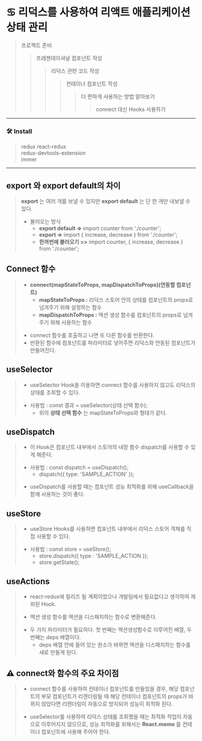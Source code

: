 # ♋ 리덕스를 사용하여 리액트 애플리케이션 상태 관리
> 프로젝트 준비
>> 프레젠테이셔널 컴포넌트 작성
>>> 리덕스 관련 코드 작성
>>>> 컨테이너 컴포넌트 작성
>>>>> 더 편하게 사용하는 방법 알아보기
>>>>>> connect 대신 Hooks 사용하기
___
### 🛠 Install
> redux react-redux<br>
> redux-devtools-extension<br>
> immer
___

## export 와 export default의 차이
> __export__ 는 여러 개를 보낼 수 있지만 __export default__ 는 단 한 개만 내보낼 수 있다. <br>
> + 불러오는 방식
>   + __export default =>__   import counter from './counter';
>   + __export =>__   import { increase, decrease } from './counter';
>   + __한꺼번에 불러오기 =>__   import counter, { increase, decrease } from './counter';

## Connect 함수 
> + __connect(mapStateToProps, mapDispatchToProps)(연동할 컴포넌트)__
>   + __mapStateToProps :__ 리덕스 스토어 안의 상태를 컴포넌트의 props로 넘겨주기 위해 설정하는 함수
>   + __mapDispatchToProps :__ 액션 생성 함수를 컴포넌트의 props로 넘겨주기 위해 사용하는 함수
> - connect 함수를 호출하고 나면 또 다른 함수를 반환한다.
> - 반환된 함수에 컴포넌트를 파라미터로 넣어주면 리덕스와 연동된 컴포넌트가 만들어진다.

## useSelector
> + useSelector Hook을 이용하면 connect 함수를 사용하지 않고도 리덕스의 상태를 조회할 수 있다.
> - 사용법 : const 결과 = useSelector(상태 선택 함수);
>   - 위의 __상태 선택 함수__ 는 mapStateToProps와 형태가 같다. 

## useDispatch
> + 이 Hook은 컴포넌트 내부에서 스토어의 내장 함수 dispatch를 사용할 수 있게 해준다.
> - 사용법 : const dispatch = useDispatch();
>   - dispatch({ type: 'SAMPLE_ACTION' });
> * useDispatch를 사용할 때는 컴포넌트 성능 최적화를 위해 useCallback을 함께 사용하는 것이 좋다.

## useStore
> + useStore Hooks를 사용하면 컴포넌트 내부에서 리덕스 스토어 객체를 직접 사용할 수 있다.
> - 사용법 : const store = useStore();
>   - store.dispatch({ type : 'SAMPLE_ACTION });
>   - store.getState();

## useActions
> + react-redux에 릴리즈 될 계획이었으나 개발팀에서 필요없다고 생각하여 제외된 Hook.
> - 액션 생성 함수를 액션을 디스패치하는 함수로 변환해준다.
> * 두 가지 파라미터가 필요하다. 첫 번째는 액션생성함수로 이루어진 배열, 두 번째는 deps 배열이다.
>   * deps 배열 안에 들어 있는 원소가 바뀌면 액션을 디스패치하는 함수를 새로 만들게 된다.

## ⚠ connect와 함수의 주요 차이점
> + connect 함수를 사용하여 컨테이너 컴포넌트를 만들었을 경우, 해당 컴포넌트의 부모 컴포넌트가 리렌더링될 때 해당 컨테이너 컴포넌트의 props가 바뀌지 않았다면 리렌더링이 자동으로 방지되어 성능이 최적화 된다. <br>
> - useSelector를 사용하여 리덕스 상태를 조회했을 때는 최적화 작업이 자동으로 이루어지지 않으므로, 성능 최적화를 위해서는 __React.memo__ 를 컨테이너 컴포넌트에 사용해 주어야 한다.
